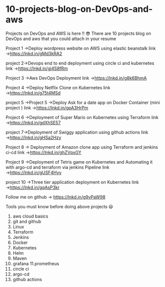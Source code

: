 # 10-projects-blog-on-DevOps-and-aws

Projects on DevOps and AWS is here !! 😎 There are 10 projects blog on DevOps and aws that you could attach in your resume

Project 1 →Deploy wordpress website on AWS using elastic beanstalk
link →https://lnkd.in/gMd3kRA2

project 2→Devops end to end deployment using circle ci and kubernetes
link →https://lnkd.in/gj4S8fRm

Project 3 →Aws DevOps Deployment
link →https://lnkd.in/g8k6BhmA

Project 4 →Deploy Netflix Clone on Kubernetes
link →https://lnkd.in/g75t4MSd

project 5 →Project 5 →Deploy Ask for a date app on Docker Container (mini project )
link →https://lnkd.in/gpA3HrPm

Project 6 →Deployment of Super Mario on Kubernetes using Terraform
link →https://lnkd.in/gdXhSE57

project 7→Deployment of Swiggy application using github actions
link →https://lnkd.in/gHSa2Hzy

Project 8 → Deployment of Amazon clone app using Terraform and jenkins ci-cd
link →https://lnkd.in/ghZVpxGY

Project 9 →Deployment of Tetris game on Kubernetes and Automating it with argo-cd and terraform via jenkins Pipeline
link →https://lnkd.in/gUSF4Hyy

project 10 →Three tier application deployment on Kubernetes
link →https://lnkd.in/gqAsP3kr

Follow me on github → https://lnkd.in/g9vPaW98

Tools you must know before doing above projects 😃
1. aws cloud basics
2. git and github
3. Linux
4. Terraform
5. Jenkins
6. Docker
7. Kubernetes
8. Helm
9. Maven
10. grafana
11.prometheus
12. circle ci
13. argo-cd
14. github actions

